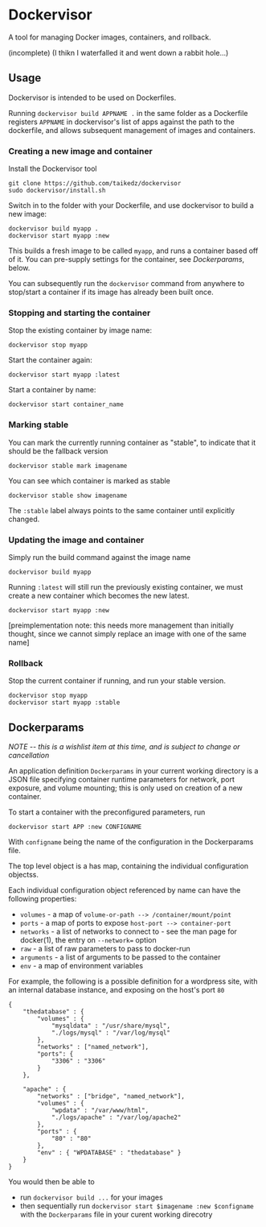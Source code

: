 # Dockervisor

A tool for managing Docker images, containers, and rollback.

(incomplete)
(I thikn I waterfalled it and went down a rabbit hole...)

## Usage

Dockervisor is intended to be used on Dockerfiles.

Running `dockervisor build APPNAME .` in the same folder as a Dockerfile registers `APPNAME` in dockervisor's list of apps against the path to the dockerfile, and allows subsequent management of images and containers.

### Creating a new image and container

Install the Dockervisor tool

	git clone https://github.com/taikedz/dockervisor
	sudo dockervisor/install.sh

Switch in to the folder with your Dockerfile, and use dockervisor to build a new image:

	dockervisor build myapp .
	dockervisor start myapp :new

This builds a fresh image to be called `myapp`, and runs a container based off of it. You can pre-supply settings for the container, see *Dockerparams*, below.

You can subsequently run the `dockervisor` command from anywhere to stop/start a container if its image has already been built once.

### Stopping and starting the container

Stop the existing container by image name:

	dockervisor stop myapp

Start the container again:

	dockervisor start myapp :latest

Start a container by name:

	dockervisor start container_name

### Marking stable

You can mark the currently running container as "stable", to indicate that it should be the fallback version

	dockervisor stable mark imagename

You can see which container is marked as stable

	dockervisor stable show imagename

The `:stable` label always points to the same container until explicitly changed.

### Updating the image and container

Simply run the build command against the image name

	dockervisor build myapp

Running `:latest` will still run the previously existing container, we must create a new container which becomes the new latest.

	dockervisor start myapp :new

[preimplementation note: this needs more management than initially thought, since we cannot simply replace an image with one of the same name]

### Rollback

Stop the current container if running, and run your stable version.

	dockervisor stop myapp
	dockervisor start myapp :stable

## Dockerparams

_NOTE -- this is a wishlist item at this time, and is subject to change or cancellation_

An application definition `Dockerparams` in your current working directory is a JSON file specifying container runtime parameters for network, port exposure, and volume mounting; this is only used on creation of a new container.

To start a container with the preconfigured parameters, run

	dockervisor start APP :new CONFIGNAME

With `configname` being the name of the configuration in the Dockerparams file.

The top level object is a has map, containing the individual configuration objectss.

Each individual configuration object referenced by name can have the following properties:

* `volumes` - a map of `volume-or-path --> /container/mount/point`
* `ports` - a map of ports to expose `host-port --> container-port`
* `networks` - a list of networks to connect to - see the man page for docker(1), the entry on `--network=` option
* `raw` - a list of raw parameters to pass to docker-run
* `arguments` - a list of arguments to be passed to the container
* `env` - a map of environment variables

For example, the following is a possible definition for a wordpress site, with an internal database instance, and exposing on the host's port `80`

	{
		"thedatabase" : {
			"volumes" : {
				"mysqldata" : "/usr/share/mysql",
				"./logs/mysql" : "/var/log/mysql"
			},
			"networks" : ["named_network"],
			"ports": {
				"3306" : "3306"
			}
		},

		"apache" : {
			"networks" : ["bridge", "named_network"],
			"volumes" : {
				"wpdata" : "/var/www/html",
				"./logs/apache" : "/var/log/apache2"
			},
			"ports" : {
				"80" : "80"
			},
			"env" : { "WPDATABASE" : "thedatabase" }
		}
	}

You would then be able to

* run `dockervisor build ...` for your images
* then sequentially run `dockervisor start $imagename :new $configname` with the `Dockerparams` file in your curent working direcotry
